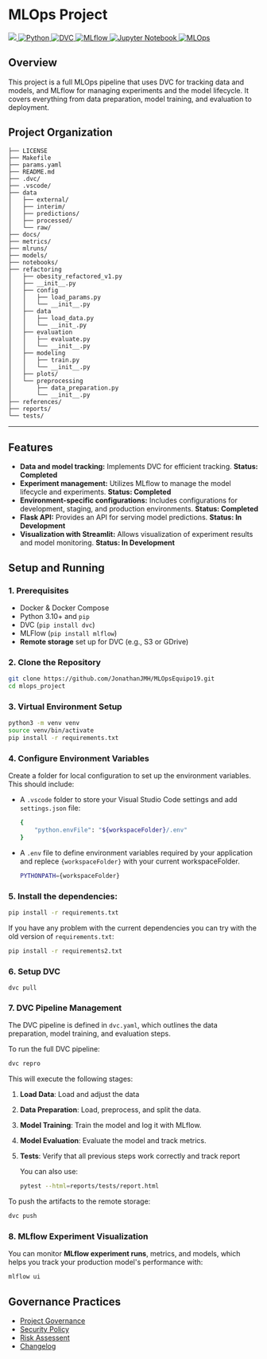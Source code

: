 # MLOps Project

<a target="_blank" href="https://cookiecutter-data-science.drivendata.org/">
    <img src="https://img.shields.io/badge/CCDS-Project%20template-328F97?logo=cookiecutter" />
</a>
<a target="_blank" href="https://www.python.org/">
    <img src="https://img.shields.io/badge/Python-3776AB?logo=python&logoColor=ffffff" alt="Python" />
</a>
<a target="_blank" href="https://dvc.org/">
    <img src="https://img.shields.io/badge/DVC-3BBF8C?logo=data-vault&logoColor=ffffff" alt="DVC" />
</a>
<a target="_blank" href="https://mlflow.org/">
    <img src="https://img.shields.io/badge/MLflow-FF4A1C?logo=mlflow&logoColor=ffffff" alt="MLflow" />
</a>
<a target="_blank" href="https://jupyter.org/">
    <img src="https://img.shields.io/badge/Jupyter-DA5B1E?logo=jupyter&logoColor=ffffff" alt="Jupyter Notebook" />
</a>
<a target="_blank" href="https://mlops.org/">
    <img src="https://img.shields.io/badge/MLOps-1C8FFF?logo=mlops&logoColor=ffffff" alt="MLOps" />
</a>

## Overview
This project is a full MLOps pipeline that uses DVC for tracking data and models, and MLflow for managing experiments and the model lifecycle. It covers everything from data preparation, model training, and evaluation to deployment.


## Project Organization

```
├── LICENSE
├── Makefile
├── params.yaml
├── README.md
├── .dvc/
├── .vscode/
├── data
│   ├── external/       
│   ├── interim/
│   ├── predictions/
│   ├── processed/      
│   └── raw/
├── docs/
├── metrics/
├── mlruns/
├── models/
├── notebooks/
├── refactoring
│   ├── obesity_refactored_v1.py
│   ├── __init__.py
│   ├── config
│   │   ├── load_params.py
│   │   └── __init__.py
│   ├── data
│   │   ├── load_data.py
│   │   └── __init_.py
│   ├── evaluation
│   │   ├── evaluate.py
│   │   └── __init__.py
│   ├── modeling
│   │   ├── train.py
│   │   └── __init__.py
│   ├── plots/
│   └── preprocessing
│       ├── data_preparation.py
│       └── __init__.py
├── references/
├── reports/
└── tests/
```

--------

## Features

- **Data and model tracking:** Implements DVC for efficient tracking.
    **Status: Completed**
- **Experiment management:** Utilizes MLflow to manage the model lifecycle and experiments.
     **Status: Completed**
- **Environment-specific configurations:** Includes configurations for development, staging, and production environments.
    **Status: Completed**
- **Flask API:** Provides an API for serving model predictions. 
    **Status: In Development**
- **Visualization with Streamlit:** Allows visualization of experiment results and model monitoring. 
    **Status: In Development**

## **Setup and Running**

### **1. Prerequisites**
- Docker & Docker Compose
- Python 3.10+ and `pip`
- DVC (`pip install dvc`)
- MLFlow (`pip install mlflow`)
- **Remote storage** set up for DVC (e.g., S3 or GDrive)

### **2. Clone the Repository**

```bash
git clone https://github.com/JonathanJMH/MLOpsEquipo19.git
cd mlops_project
```

### **3. Virtual Environment Setup**

```bash
python3 -m venv venv
source venv/bin/activate
pip install -r requirements.txt
```
### **4. Configure Environment Variables**

Create a folder for local configuration to set up the environment variables. This should include:

- A `.vscode` folder to store your Visual Studio Code settings and add `settings.json` file:

    ```bash
    {
        "python.envFile": "${workspaceFolder}/.env"
    }
    ```
- A `.env` file to define environment variables required by your application and replece `{workspaceFolder}` with your current workspaceFolder.

    ```bash
    PYTHONPATH={workspaceFolder}
    ```
### **5. Install the dependencies:**
```bash
pip install -r requirements.txt
```
If you have any problem with the current dependencies you can try with the old version of `requirements.txt`:
```bash
pip install -r requirements2.txt
```

### **6. Setup DVC**
    dvc pull

### **7. DVC Pipeline Management**

The DVC pipeline is defined in `dvc.yaml`, which outlines the data preparation, model training, and evaluation steps.

To run the full DVC pipeline:

```bash
dvc repro
```

This will execute the following stages:
1. **Load Data**: Load and adjust the data
2. **Data Preparation**: Load, preprocess, and split the data.
3. **Model Training**: Train the model and log it with MLflow.
4. **Model Evaluation**: Evaluate the model and track metrics.
5. **Tests**: Verify that all previous steps work correctly and track report

    You can also use:    
    ```bash
    pytest --html=reports/tests/report.html
    ```

To push the artifacts to the remote storage:
```bash
dvc push
```

### **8. MLflow Experiment Visualization**

You can monitor **MLflow experiment runs**, metrics, and models, which helps you track your production model's performance with:

```bash
mlflow ui
```
## Governance Practices
- [Project Governance](docs/docs/GOVERNANCE.md)
- [Security Policy](docs/docs/SECURITY.md)
- [Risk Assessent](docs/docs/risk_assessment)
- [Changelog](docs/docs/CHANGELOG.md)